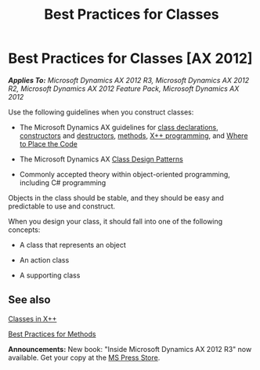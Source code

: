 ﻿---
title: Best Practices for Classes
TOCTitle: Classes
ms:assetid: 85748ed6-918f-42c9-897a-2b75012e905c
ms:mtpsurl: https://msdn.microsoft.com/en-us/library/Aa643687(v=AX.60)
ms:contentKeyID: 35246173
ms.date: 05/18/2015
mtps_version: v=AX.60
---

# Best Practices for Classes [AX 2012]


_**Applies To:** Microsoft Dynamics AX 2012 R3, Microsoft Dynamics AX 2012 R2, Microsoft Dynamics AX 2012 Feature Pack, Microsoft Dynamics AX 2012_

Use the following guidelines when you construct classes:

  - The Microsoft Dynamics AX guidelines for [class declarations](best-practices-for-class-declarations.md), [constructors](best-practices-for-constructors.md) and [destructors](best-practice-for-destructors-finalize.md), [methods](best-practices-for-methods.md), [X++ programming](x-coding-standards.md), and [Where to Place the Code](where-to-place-the-code.md)

  - The Microsoft Dynamics AX [Class Design Patterns](microsoft-dynamics-ax-class-design-patterns.md)

  - Commonly accepted theory within object-oriented programming, including C\# programming

Objects in the class should be stable, and they should be easy and predictable to use and construct.

When you design your class, it should fall into one of the following concepts:

  - A class that represents an object

  - An action class

  - A supporting class

## See also

[Classes in X++](classes-in-x.md)

[Best Practices for Methods](best-practices-for-methods.md)

  
**Announcements:** New book: "Inside Microsoft Dynamics AX 2012 R3" now available. Get your copy at the [MS Press Store](https://www.microsoftpressstore.com/store/inside-microsoft-dynamics-ax-2012-r3-9780735685109).

